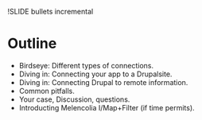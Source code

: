!SLIDE bullets incremental
# Outline #

* Birdseye: Different types of connections.
* Diving in: Connecting your app to a Drupalsite.
* Diving in: Connecting Drupal to remote information.
* Common pitfalls.
* Your case, Discussion, questions.
* Introducting Melencolia I/Map+Filter (if time permits).

